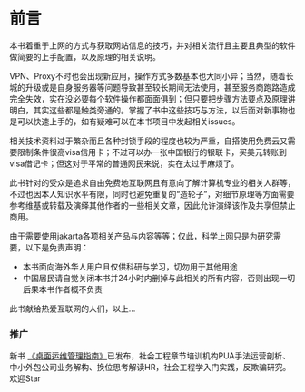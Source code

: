 # 前言

本书着重于上网的方式与获取网站信息的技巧，并对相关流行且主要且典型的软件做简要的上手配置，以及原理的相关说明。

VPN、Proxy不时也会出现新应用，操作方式多数基本也大同小异；当然，随着长城的升级或是自身服务器等问题导致甚至较长期间无法使用，甚至服务商跑路造成完全失效，实在没必要每个软件操作都面面俱到；但只要把步骤方法要点及原理讲明白，其实这些都是触类旁通的。掌握了书中这些技巧与方法，以后面对新事物也是可以快速上手的，如有疑难可以在本书项目中发起相关issues。

相关技术资料过于繁杂而且各种封锁手段的程度也较为严重，自搭使用免费云又需要限制条件很高visa信用卡；不过可以办一张中国银行的银联卡，买美元转账到visa借记卡；但这对于平常的普通网民来说，实在太过于麻烦了。

此书针对的受众是追求自由免费地互联网且有意向了解计算机专业的相关人群等，不过也因本人知识水平有限，同时也避免重复的“造轮子”，对细节原理等方面需要参考维基或转载及演绎其他作者的一些相关文章，因此允许演绎该作及共享但禁止商用。

由于需要使用jakarta各项相关产品与内容等等；仅此，科学上网只是为研究需要，以下是免责声明：

* 本书面向海外华人用户且仅供科研与学习，切勿用于其他用途
* 中国居民请自觉关闭本书并24小时内删掉与此相关的所有内容，否则出现一切后果本书作者概不负责

此书献给热爱互联网的人们，以上...

### 推广

新书 [《桌面运维管理指南》](https://hoochanlon.github.io/helpdesk-manual/)已发布，社会工程章节培训机构PUA手法运营剖析、中小外包公司业务解构、换位思考解读HR，社会工程学入门实践，反欺骗研究。欢迎Star 
